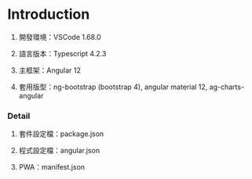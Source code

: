 # Introduction

1. 開發環境：VSCode 1.68.0

2. 語言版本：Typescript 4.2.3

3. 主框架：Angular 12

4. 套用版型：ng-bootstrap (bootstrap 4), angular material 12, ag-charts-angular

### Detail

1. 套件設定檔：package.json

2. 程式設定檔：angular.json

3. PWA：manifest.json
